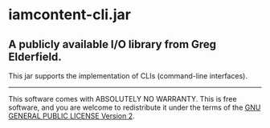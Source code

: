 # iamcontent-cli.jar
## A publicly available I/O library from Greg Elderfield.

This jar supports the implementation of CLIs (command-line interfaces).

---

This software comes with ABSOLUTELY NO WARRANTY. This is free software, and you are welcome to redistribute it
under the terms of the [GNU GENERAL PUBLIC LICENSE Version 2](https://www.gnu.org/licenses/gpl-2.0.html).
